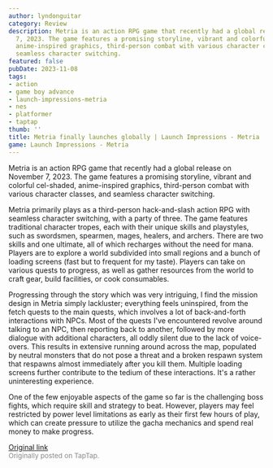 ```yaml
---
author: lyndonguitar
category: Review
description: Metria is an action RPG game that recently had a global release on November
  7, 2023. The game features a promising storyline, vibrant and colorful cel-shaded,
  anime-inspired graphics, third-person combat with various character classes, and
  seamless character switching.
featured: false
pubDate: 2023-11-08
tags:
- action
- game boy advance
- launch-impressions-metria
- nes
- platformer
- taptap
thumb: ''
title: Metria finally launches globally | Launch Impressions - Metria
game: Launch Impressions - Metria
---
```

Metria is an action RPG game that recently had a global release on November 7, 2023. The game features a promising storyline, vibrant and colorful cel-shaded, anime-inspired graphics, third-person combat with various character classes, and seamless character switching.

Metria primarily plays as a third-person hack-and-slash action RPG with seamless character switching, with a party of three. The game features traditional character tropes, each with their unique skills and playstyles, such as swordsmen, spearmen, mages, healers, and archers. There are two skills and one ultimate, all of which recharges without the need for mana. Players are to explore a world subdivided into small regions and a bunch of loading screens (fast but to frequent for my taste). Players can take on various quests to progress, as well as gather resources from the world to craft gear, build facilities, or cook consumables.

Progressing through the story which was very intriguing, I find the mission design in Metria simply lackluster; everything feels uninspired, from the fetch quests to the main quests, which involves a lot of back-and-forth interactions with NPCs. Most of the quests I've encountered revolve around talking to an NPC, then reporting back to another, followed by more dialogue with additional characters, all oddly silent due to the lack of voice-overs. This results in extensive running around across the map, populated by neutral monsters that do not pose a threat and a broken respawn system that respawns almost immediately after you kill them. Multiple loading screens further contribute to the tedium of these interactions. It's a rather uninteresting experience.

One of the few enjoyable aspects of the game so far is the challenging boss fights, which require skill and strategy to beat. However, players may feel restricted by power level limitations as early as their first few hours of play, which can create pressure to utilize the gacha mechanics and spend real money to make progress.

[Original link](https://www.taptap.io/post/6522695)<br><span style="font-size: 0.95em; color: #888;">Originally posted on TapTap.</span>